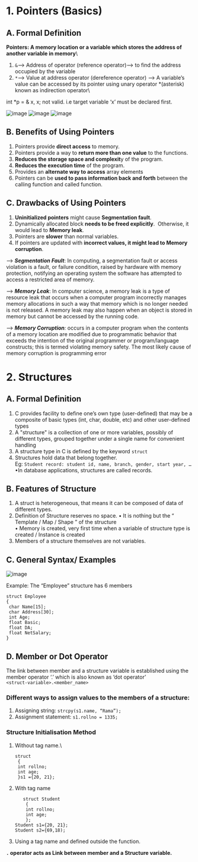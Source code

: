 # 1. Pointers (Basics)
## A.  Formal Definition
**Pointers: A memory location or a variable which stores the address of another variable in memory**\
1. `&`--> Address of operator (reference operator)--> to find the address occupied by the variable 
2. `*`--> Value at address operator (dereference operator) --> A variable’s value can be accessed by its pointer using unary operator *(asterisk) known as indirection operator\

int *p = & x, x; not valid. i.e target variable ‘x’ must be declared first.

![image](https://github.com/user-attachments/assets/c3b719c0-a03f-4b2c-b713-ce195d1ea40a)
![image](https://github.com/user-attachments/assets/9a9d5c89-615a-4a1c-a286-895aa936086b)
![image](https://github.com/user-attachments/assets/8b0cbc4f-101a-4409-af4b-91ada8460f92)

## B. Benefits of Using Pointers
1. Pointers provide **direct access** to memory.
2. Pointers provide a way to **return more than one value** to the functions.
3. **Reduces the storage space and complexit**y of the program.
4. **Reduces the execution time** of the program.
5. Provides an **alternate way to access** array elements
6. Pointers can be **used to pass information back and forth** between the calling function and called function.

## C. Drawbacks of Using Pointers
1. **Uninitialized pointers** might cause **Segmentation fault**.
2. Dynamically allocated block **needs to be freed explicitly**.  Otherwise, it would lead to **Memory leak**.
3. Pointers are **slower** than normal variables.
4. If pointers are updated with **incorrect values, it might lead to Memory corruption**.

--> _**Segmentation Fault**_: In computing, a segmentation fault or access violation is a fault, or failure condition, raised by hardware with memory protection, notifying an operating system the software has attempted to access a restricted area of memory.

--> _**Memory Leak**_: In computer science, a memory leak is a type of resource leak that occurs when a computer program incorrectly manages memory allocations in such a way that memory which is no longer needed is not released. A memory leak may also happen when an object is stored in memory but cannot be accessed by the running code.

--> _**Memory Corruption**:_ occurs in a computer program when the contents of a memory location are modified due to programmatic behavior that exceeds the intention of the original programmer or program/language constructs; this is termed violating memory safety. The most likely cause of memory corruption is programming error







# 2. Structures

## A. Formal Definition
1. C provides facility to define one’s own type (user-defined) that may be a composite of basic types (int, char, double, etc) and other user-defined types
2. A "structure" is a collection of one or more variables, possibly of different types, grouped together under a single name for convenient handling
3. A structure type in C is defined by the keyword `struct`
4. Structures hold data that belong  together.\
   Eg: `Student record: student id, name, branch, gender, start year, …`\
 •In database applications, structures are called records.

## B. Features of Structure
1. A struct is heterogeneous, that means it can be composed of data of different types.
2. Definition of Structure reserves no space.
 • It is nothing but the “ Template / Map / Shape ” of the structure\
 • Memory is created, very first time when a variable of structure type is created / Instance is created
3. Members of a structure themselves are not variables.

## C. General Syntax/ Examples
![image](https://github.com/user-attachments/assets/c2640f66-72a4-465a-83d6-69bbbee4c563)

Example: The “Employee” structure has 6 members 
```
struct Employee
{
 char Name[15];
 char Address[30];
 int Age;
 float Basic;
 float DA;
 float NetSalary;
}
```
## D. Member or Dot Operator
The link between member and a structure variable  is established using the member operator ‘.’ which is also known as ‘dot operator’\
`<struct-variable>.<member_name>`

###  Different ways to assign values to the members of a structure:
1. Assigning string: `strcpy(s1.name, “Rama”);`
2. Assignment statement: `s1.rollno = 1335;`

### Structure Initialisation Method
1. Without tag name.\
      ```
      struct
       {
       int rollno;
       int age;
       }s1 ={20, 21};
      ```
2. With tag name
   ```
      struct Student
       {
       int rollno;
       int age;
       };
   Student s1={20, 21};
   Student s2={69,18);
      ```
3. Using a tag name and defined outside the function.

**`.` operator acts as Link between member and a Structure variable.**
